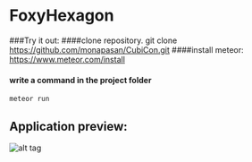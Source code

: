 # FoxyHexagon
###Try it out:
####clone repository.
git clone https://github.com/monapasan/CubiCon.git
####install meteor:
https://www.meteor.com/install
#### write a command in the project folder
```meteor run```

## Application preview:
![alt tag](https://github.com/monapasan/CubiCon/blob/master/cubiConPreview.gif)
